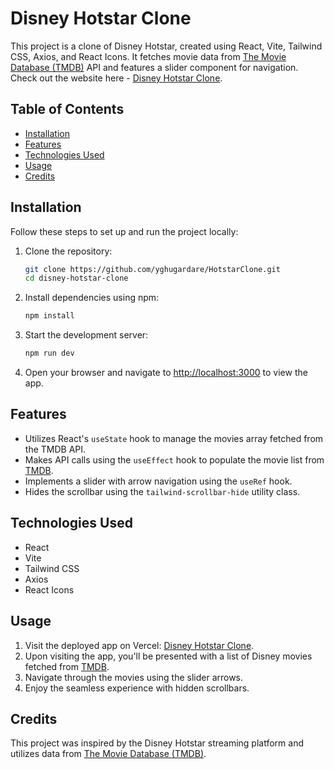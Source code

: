 # Disney Hotstar Clone

This project is a clone of Disney Hotstar, created using React, Vite, Tailwind CSS, Axios, and React Icons. It fetches movie data from [The Movie Database (TMDB)](https://www.themoviedb.org/) API and features a slider component for navigation.
Check out the website here - [Disney Hotstar Clone](https://hotstar-clone-eight.vercel.app/).

## Table of Contents

- [Installation](#installation)
- [Features](#features)
- [Technologies Used](#technologies-used)
- [Usage](#usage)
- [Credits](#credits)

## Installation

Follow these steps to set up and run the project locally:

1. Clone the repository:

   ```bash
   git clone https://github.com/yghugardare/HotstarClone.git
   cd disney-hotstar-clone
   ```

2. Install dependencies using npm:

   ```bash
   npm install
   ```

3. Start the development server:

   ```bash
   npm run dev
   ```

4. Open your browser and navigate to [http://localhost:3000](http://localhost:5173) to view the app.

## Features

- Utilizes React's `useState` hook to manage the movies array fetched from the TMDB API.
- Makes API calls using the `useEffect` hook to populate the movie list from [TMDB](https://www.themoviedb.org/).
- Implements a slider with arrow navigation using the `useRef` hook.
- Hides the scrollbar using the `tailwind-scrollbar-hide` utility class.

## Technologies Used

- React
- Vite
- Tailwind CSS
- Axios
- React Icons

## Usage

1. Visit the deployed app on Vercel: [Disney Hotstar Clone](https://hotstar-clone-eight.vercel.app/).
2. Upon visiting the app, you'll be presented with a list of Disney movies fetched from [TMDB](https://www.themoviedb.org/).
3. Navigate through the movies using the slider arrows.
4. Enjoy the seamless experience with hidden scrollbars.

## Credits

This project was inspired by the Disney Hotstar streaming platform and utilizes data from [The Movie Database (TMDB)](https://www.themoviedb.org/).
